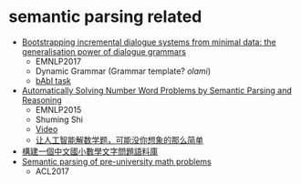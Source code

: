 # semantic parsing related
* [Bootstrapping incremental dialogue systems from minimal data: the generalisation power of dialogue grammars](http://aclweb.org/anthology/D17-1235)
  - EMNLP2017
  - Dynamic Grammar (Grammar template? *olami*)
  - [bAbI task](https://research.fb.com/downloads/babi/)
* [Automatically Solving Number Word Problems by Semantic Parsing and Reasoning](http://aclweb.org/anthology/D15-1135)
  - EMNLP2015
  - Shuming Shi
  - [Video](https://vimeo.com/160938278)
  - [让人工智能解数学题，可能没你想象的那么简单](http://www.sohu.com/a/127499363_133098)
* [構建一個中文國小數學文字問題語料庫](http://www.aclweb.org/anthology/O16-1031)
* [Semantic parsing of pre-university math problems](http://www.aclweb.org/anthology/P17-1195)
  - ACL2017
